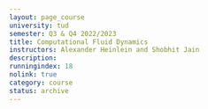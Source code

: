 ```yaml
---
layout: page_course
university: tud
semester: Q3 & Q4 2022/2023
title: Computational Fluid Dynamics
instructors: Alexander Heinlein and Shobhit Jain
description:
runningindex: 18
nolink: true
category: course
status: archive
---
```

